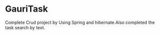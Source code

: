 # GauriTask
Complete Crud project by Using Spring and hibernate.Also completed the task search by text.
